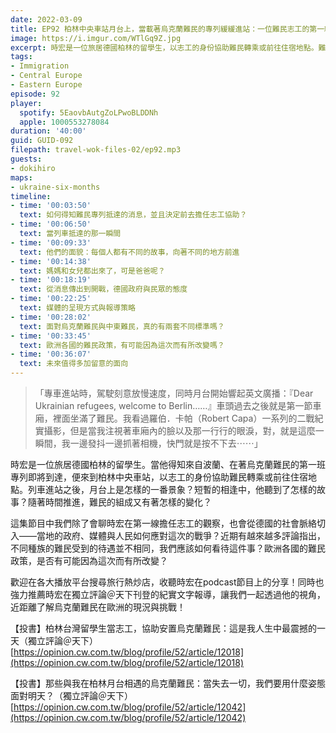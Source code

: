 ```yaml
---
date: 2022-03-09
title: EP92 柏林中央車站月台上，當載著烏克蘭難民的專列緩緩進站：一位難民志工的第一線觀察 ft. 旅居柏林台灣人 劉時宏
image: https://i.imgur.com/WTlGq9Z.jpg
excerpt: 時宏是一位旅居德國柏林的留學生，以志工的身份協助難民轉乘或前往住宿地點。難民專列抵達之際，月台上是怎樣的一番景象？短暫的相逢中，他聽到了怎樣的故事？而當地的政府、媒體與人民又是如何應對這次的戰爭以及難民潮？讓我們一起透過他的視角，近距離了解烏克蘭難民在歐洲的現況與挑戰！
tags:
- Immigration
- Central Europe
- Eastern Europe
episode: 92
player:
  spotify: 5EaovbAutgZoLPwoBLDDNh
  apple: 1000553278084
duration: '40:00'
guid: GUID-092
filepath: travel-wok-files-02/ep92.mp3
guests:
- dokihiro
maps:
- ukraine-six-months
timeline:
- time: '00:03:50'
  text: 如何得知難民專列抵達的消息，並且決定前去擔任志工協助？
- time: '00:06:50'
  text: 當列車抵達的那一瞬間
- time: '00:09:33'
  text: 他們的面貌：每個人都有不同的故事，向著不同的地方前進
- time: '00:14:38'
  text: 媽媽和女兒都出來了，可是爸爸呢？
- time: '00:18:19'
  text: 從消息傳出到開戰，德國政府與民眾的態度
- time: '00:22:25'
  text: 媒體的呈現方式與報導策略
- time: '00:28:02'
  text: 面對烏克蘭難民與中東難民，真的有兩套不同標準嗎？
- time: '00:33:45'
  text: 歐洲各國的難民政策，有可能因為這次而有所改變嗎？
- time: '00:36:07'
  text: 未來值得多加留意的面向
---
```

> 「專車進站時，駕駛刻意放慢速度，同時月台開始響起英文廣播：『Dear Ukrainian refugees, welcome to Berlin……』車頭過去之後就是第一節車廂，裡面坐滿了難民。我看過羅伯．卡帕（Robert Capa）一系列的二戰紀實攝影，但是當我注視著車廂內的臉以及那一行行的眼淚，對，就是這麼一瞬間，我一邊發抖一邊抓著相機，快門就是按不下去⋯⋯」

時宏是一位旅居德國柏林的留學生。當他得知來自波蘭、在著烏克蘭難民的第一班專列即將到達，便來到柏林中央車站，以志工的身份協助難民轉乘或前往住宿地點。列車進站之後，月台上是怎樣的一番景象？短暫的相逢中，他聽到了怎樣的故事？隨著時間推進，難民的組成又有著怎樣的變化？

這集節目中我們除了會聊時宏在第一線擔任志工的觀察，也會從德國的社會脈絡切入——當地的政府、媒體與人民如何應對這次的戰爭？近期有越來越多評論指出，不同種族的難民受到的待遇並不相同，我們應該如何看待這件事？歐洲各國的難民政策，是否有可能因為這次而有所改變？

歡迎在各大播放平台搜尋旅行熱炒店，收聽時宏在podcast節目上的分享！同時也強力推薦時宏在獨立評論＠天下刊登的紀實文字報導，讓我們一起透過他的視角，近距離了解烏克蘭難民在歐洲的現況與挑戰！

【投書】柏林台灣留學生當志工，協助安置烏克蘭難民：這是我人生中最震撼的一天（獨立評論＠天下）
[https://opinion.cw.com.tw/blog/profile/52/article/12018](https://opinion.cw.com.tw/blog/profile/52/article/12018)

【投書】那些與我在柏林月台相遇的烏克蘭難民：當失去一切，我們要用什麼姿態面對明天？（獨立評論＠天下）
[https://opinion.cw.com.tw/blog/profile/52/article/12042](https://opinion.cw.com.tw/blog/profile/52/article/12042)
